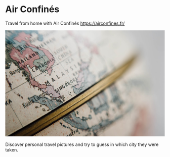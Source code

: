 # Air Confinés

Travel from home with Air Confinés https://airconfines.fr/

![home](./src/assets/images/globe.jpeg)

Discover personal travel pictures and try to guess in which city they were taken.
